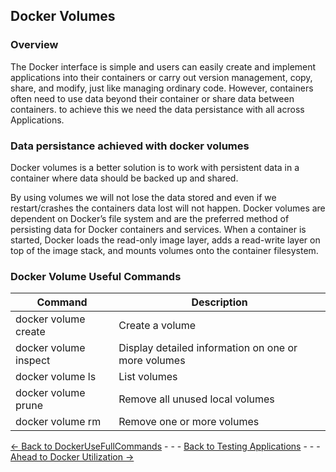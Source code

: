 ## Docker Volumes
### Overview

The Docker interface is simple and users can easily create and implement applications into their containers or carry out version management, copy, share, and modify, just like managing ordinary code. However, containers often need to use data beyond their container or share data between containers. to achieve this we need the data persistance with all across Applications.

### Data persistance achieved with docker volumes 
Docker volumes is a better solution is to work with persistent data in a container where data should be backed up and shared.

By using volumes  we will not lose the data stored and even if we restart/crashes the containers data lost will not happen. Docker volumes are dependent on Docker’s file system and are the preferred method of persisting data for Docker containers and services. When a container is started, Docker loads the read-only image layer, adds a read-write layer on top of the image stack, and mounts volumes onto the container filesystem.

### Docker Volume Useful Commands

|Command	|Description|
|------------|-------------------|
|docker volume create|	  Create a volume|
|docker volume inspect| 	Display detailed information on one or more volumes|
|docker volume ls	   |   List volumes|
|docker volume prune	    |Remove all unused local volumes|
|docker volume rm	     | Remove one or more volumes|


[<- Back to DockerUseFullCommands](./DockerUsefulCommands.md) - - - [Back to Testing Applications](../../../TestingApplications.md) - - - [Ahead to Docker Utilization ->](./UtilizationInSDN.md)
